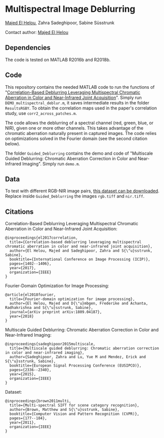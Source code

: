 # Multispectral Image Deblurring
[Majed El Helou](https://majedelhelou.github.io/), Zahra Sadeghipoor, Sabine Süsstrunk

Contact author: [Majed El Helou](https://majedelhelou.github.io/)

## Dependencies
The code is tested on MATLAB R2016b and R2018b.

## Code
This repository contains the needed MATLAB code to run the functions of "[Correlation-Based Deblurring Leveraging Multispectral 
Chromatic Aberration in Color and Near-Infrared Joint Acquisition](https://infoscience.epfl.ch/record/231919/files/CORRELATION-BASED%20DEBLURRING%20LEVERAGING%20MULTISPECTRAL%20CHROMATIC%20ABERRATION%20IN%20COLOR%20AND%20NEAR-INFRARED%20JOINT%20ACQUISITION.pdf)". Simply run `DEMO_multispectral_deblur.m`, it saves intermediate 
results in the folder `ResultsRGBY`. To obtain the correlation maps used in the paper's correlation study, use `corr2_across_patches.m`.

The code allows the deblurring of a spectral channel (red, green, blue, or NIR), given one or more other channels. This takes advantage of the chromatic aberration naturally present in captured images. The code relies on optimizations solved in the Fourier domain (see the second citation below).

The folder `Guided_Deblurring` contains the demo and code of "Multiscale Guided Deblurring: Chromatic Aberration 
Correction in Color and Near-Infrared Imaging". Simply run `demo.m`.

## Data
To test with different RGB-NIR image pairs, [this dataset can be downloaded](https://ivrl.epfl.ch/research-2/research-downloads/supplementary_material-cvpr11-index-html/).
Replace inside `Guided_Deblurring` the images `rgb.tiff` and `nir.tiff`.


## Citations
Correlation-Based Deblurring Leveraging Multispectral Chromatic Aberration in Color and Near-Infrared Joint Acquisition:
```
@inproceedings{el2017correlation,
  title={Correlation-based deblurring leveraging multispectral chromatic aberration in color and near-infrared joint acquisition},
  author={El Helou, Majed and Sadeghipoor, Zahra and S{\"u}sstrunk, Sabine},
  booktitle={International Conference on Image Processing (ICIP)},
  pages={1402--1406},
  year={2017},
  organization={IEEE}
}
```

Fourier-Domain Optimization for Image Processing:
```
@article{el2018fourier,
  title={Fourier-domain optimization for image processing},
  author={El Helou, Majed and D{\"u}mbgen, Frederike and Achanta, Radhakrishna and S{\"u}sstrunk, Sabine},
  journal={arXiv preprint arXiv:1809.04187},
  year={2018}
}
```

Multiscale Guided Deblurring: Chromatic Aberration Correction in Color and Near-Infrared Imaging:
```
@inproceedings{sadeghipoor2015multiscale,
  title={Multiscale guided deblurring: Chromatic aberration correction in color and near-infrared imaging},
  author={Sadeghipoor, Zahra and Lu, Yue M and Mendez, Erick and S{\"u}sstrunk, Sabine},
  booktitle={European Signal Processing Conference (EUSIPCO)},
  pages={2336--2340},
  year={2015},
  organization={IEEE}
}
```

Dataset:
```
@inproceedings{brown2011multi,
  title={Multi-spectral SIFT for scene category recognition},
  author={Brown, Matthew and S{\"u}sstrunk, Sabine},
  booktitle={Computer Vision and Pattern Recognition (CVPR)},
  pages={177--184},
  year={2011},
  organization={IEEE}
}
```
